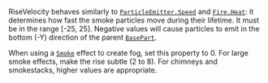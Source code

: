 RiseVelocity behaves similarly to [`ParticleEmitter.Speed`](https://create.roblox.com/docs/reference/engine/classes/ParticleEmitter#Speed) and
[`Fire.Heat`](https://create.roblox.com/docs/reference/engine/classes/Fire#Heat): it determines how fast the smoke particles move during
their lifetime. It must be in the range [-25, 25]. Negative values will
cause particles to emit in the bottom (-Y) direction of the parent
[`BasePart`](https://create.roblox.com/docs/reference/engine/classes/BasePart).

When using a [`Smoke`](https://create.roblox.com/docs/reference/engine/classes/Smoke) effect to create fog, set this property to 0.
For large smoke effects, make the rise subtle (2 to 8). For chimneys and
smokestacks, higher values are appropriate.